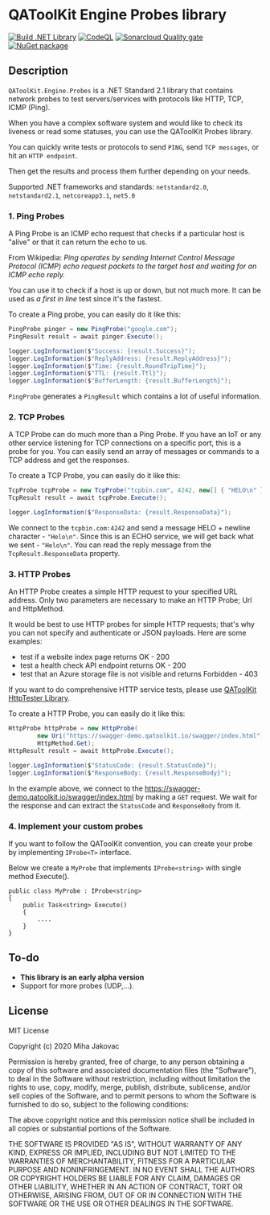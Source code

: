 # QAToolKit Engine Probes library
[![Build .NET Library](https://github.com/qatoolkit/qatoolkit-engine-probes-net/workflows/.NET%20Core/badge.svg?branch=main)](https://github.com/qatoolkit/qatoolkit-engine-probes-net/actions)
[![CodeQL](https://github.com/qatoolkit/qatoolkit-engine-probes-net/workflows/CodeQL%20Analyze/badge.svg)](https://github.com/qatoolkit/qatoolkit-engine-probes-net/security/code-scanning)
[![Sonarcloud Quality gate](https://github.com/qatoolkit/qatoolkit-engine-probes-net/workflows/Sonarqube%20Analyze/badge.svg)](https://sonarcloud.io/dashboard?id=qatoolkit_qatoolkit-engine-probes-net)
[![NuGet package](https://img.shields.io/nuget/v/QAToolKit.Engine.Probes?label=QAToolKit.Engine.Probes)](https://www.nuget.org/packages/QAToolKit.Engine.Probes/)

## Description
`QAToolKit.Engine.Probes` is a .NET Standard 2.1 library that contains network probes to test servers/services with protocols like HTTP, TCP, ICMP (Ping).

When you have a complex software system and would like to check its liveness or read some statuses, you can use the QAToolKit Probes library.

You can quickly write tests or protocols to send `PING`, send `TCP messages`, or hit an `HTTP endpoint`.

Then get the results and process them further depending on your needs.

Supported .NET frameworks and standards: `netstandard2.0`, `netstandard2.1`, `netcoreapp3.1`, `net5.0`

### 1. Ping Probes

A Ping Probe is an ICMP echo request that checks if a particular host is "alive" or that it can return the echo to us.

From Wikipedia: _Ping operates by sending Internet Control Message Protocol (ICMP) echo request packets to the target host and waiting for an ICMP echo reply._  

You can use it to check if a host is up or down, but not much more. It can be used as _a first in line_ test since it's the fastest.

To create a Ping probe, you can easily do it like this:

```csharp
PingProbe pinger = new PingProbe("google.com");
PingResult result = await pinger.Execute();

logger.LogInformation($"Success: {result.Success}");
logger.LogInformation($"ReplyAddress: {result.ReplyAddress}");
logger.LogInformation($"Time: {result.RoundTripTime}");
logger.LogInformation($"TTL: {result.Ttl}");
logger.LogInformation($"BufferLength: {result.BufferLength}");
```

`PingProbe` generates a `PingResult` which contains a lot of useful information.

### 2. TCP Probes

A TCP Probe can do much more than a Ping Probe. If you have an IoT or any other service listening for TCP connections on a specific port, this is a probe for you.
You can easily send an array of messages or commands to a TCP address and get the responses.

To create a TCP Probe, you can easily do it like this:

```csharp
TcpProbe tcpProbe = new TcpProbe("tcpbin.com", 4242, new[] { "HELO\n" });
TcpResult result = await tcpProbe.Execute();

logger.LogInformation($"ResponseData: {result.ResponseData}");
```

We connect to the `tcpbin.com:4242` and send a message HELO + newline character - `"Helo\n"`.
Since this is an ECHO service, we will get back what we sent - `"Helo\n"`. You can read the reply message from the `TcpResult.ResponseData` property.

### 3. HTTP Probes

An HTTP Probe creates a simple HTTP request to your specified URL address.
Only two parameters are necessary to make an HTTP Probe; Url and HttpMethod.

It would be best to use HTTP probes for simple HTTP requests; that's why you can not specify and authenticate or JSON payloads.
Here are some examples:
- test if a website index page returns OK - 200
- test a health check API endpoint returns OK - 200
- test that an Azure storage file is not visible and returns Forbidden - 403

If you want to do comprehensive HTTP service tests, please use [QAToolKit HttpTester Library](https://github.com/qatoolkit/qatoolkit-engine-httptester-net).

To create a HTTP Probe, you can easily do it like this:

```csharp
HttpProbe httpProbe = new HttpProbe(
        new Uri("https://swagger-demo.qatoolkit.io/swagger/index.html"),
        HttpMethod.Get);
HttpResult result = await httpProbe.Execute();

logger.LogInformation($"StatusCode: {result.StatusCode}");
logger.LogInformation($"ResponseBody: {result.ResponseBody}");
```

In the example above, we connect to the https://swagger-demo.qatoolkit.io/swagger/index.html by making a `GET` request. We wait for the response and can extract the `StatusCode` and `ResponseBody` from it.

### 4. Implement your custom probes

If you want to follow the QAToolKit convention, you can create your probe by implementing `IProbe<T>` interface.

Below we create a `MyProbe` that implements `IProbe<string>` with single method Execute().

```
public class MyProbe : IProbe<string>
{
    public Task<string> Execute()
    {
        ....
    }
}
```

## To-do

- **This library is an early alpha version**
- Support for more probes (UDP,...).

## License

MIT License

Copyright (c) 2020 Miha Jakovac

Permission is hereby granted, free of charge, to any person obtaining a copy
of this software and associated documentation files (the "Software"), to deal
in the Software without restriction, including without limitation the rights
to use, copy, modify, merge, publish, distribute, sublicense, and/or sell
copies of the Software, and to permit persons to whom the Software is
furnished to do so, subject to the following conditions:

The above copyright notice and this permission notice shall be included in all
copies or substantial portions of the Software.

THE SOFTWARE IS PROVIDED "AS IS", WITHOUT WARRANTY OF ANY KIND, EXPRESS OR
IMPLIED, INCLUDING BUT NOT LIMITED TO THE WARRANTIES OF MERCHANTABILITY,
FITNESS FOR A PARTICULAR PURPOSE AND NONINFRINGEMENT. IN NO EVENT SHALL THE
AUTHORS OR COPYRIGHT HOLDERS BE LIABLE FOR ANY CLAIM, DAMAGES OR OTHER
LIABILITY, WHETHER IN AN ACTION OF CONTRACT, TORT OR OTHERWISE, ARISING FROM,
OUT OF OR IN CONNECTION WITH THE SOFTWARE OR THE USE OR OTHER DEALINGS IN THE
SOFTWARE.